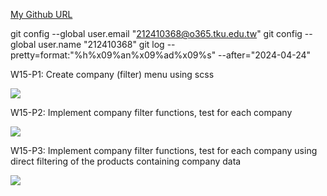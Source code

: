 [My Github URL](https://github.com/github212410368/1122-js-demo-212410368.git)

git config --global user.email "212410368@o365.tku.edu.tw"
git config --global user.name "212410368"
git log --pretty=format:"%h%x09%an%x09%ad%x09%s" --after="2024-04-24"

W15-P1: Create company (filter) menu using scss

![](w15-p1.png)

W15-P2: Implement company filter functions, test for each company

![](w15-p2.png)

W15-P3: Implement company filter functions, test for each company using direct filtering of the products containing company data

![](w15-p3.png)
